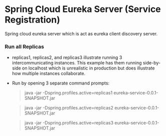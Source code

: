 # Spring Cloud Eureka Server (Service Registration)
Spring cloud eureka server which is act as eureka client discovery server.

### Run all Replicas 
* replicas1, replicas2, and replicas3 illustrate running 3 intercommunicating instances. This example has them running side-by-side on localhost
which is unrealistic in production
but does illustrate how multiple instances collaborate.
* Run by opening 3 separate command prompts:

    > java -jar -Dspring.profiles.active=replicas1 eureka-service-0.0.1-SNAPSHOT.jar
    
    > java -jar -Dspring.profiles.active=replicas2 eureka-service-0.0.1-SNAPSHOT.jar
    
    > java -jar -Dspring.profiles.active=replicas3 eureka-service-0.0.1-SNAPSHOT.jar